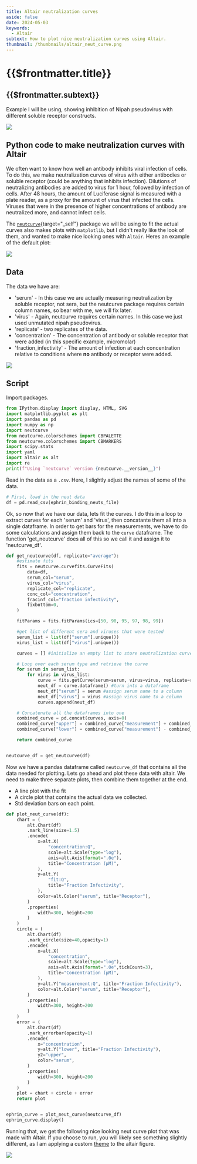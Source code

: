 ```yaml
---
title: Altair neutralization curves
aside: false
date: 2024-05-03
keywords:
  - Altair
subtext: How to plot nice neutralization curves using Altair.
thumbnail: /thumbnails/altair_neut_curve.png
---
```


<div class='prose dark:prose-dark dark:prose-invert'>
<h1>{{$frontmatter.title}}</h1>

<h2>{{$frontmatter.subtext}}</h2>

Example I will be using, showing inhibition of Nipah pseudovirus with different soluble receptor constructs.

<div class="flex justify-center items-center">
    <img src="/images/code_posts/altair_neut_curve-01.png" />
</div>

<h2>Python code to make neutralization curves with Altair</h2>

We often want to know how well an antibody inhibits viral infection of cells. To do this, we make neutralization curves of virus with either antibodies or soluble receptor (could be anything that inhibits infection). Dilutions of neutralizing antibodies are added to virus for 1 hour, followed by infection of cells. After 48 hours, the amount of Luciferase signal is measured with a plate reader, as a proxy for the amount of virus that infected the cells. Viruses that were in the presence of higher concentrations of antibody are neutralized more, and cannot infect cells.

The [`neutcurve`](https://jbloomlab.github.io/neutcurve/){target="_self"} package we will be using to fit the actual curves also makes plots with `matplotlib`, but I didn't really like the look of them, and wanted to make nice looking ones with `Altair`. Heres an example of the default plot:

<div class="flex justify-center items-center">
    <img src="/images/code_posts/ephrin_b2.pdf" />
</div>

<h2> Data</h2>

The data we have are:

- 'serum' - In this case we are actually measuring neutralization by soluble receptor, not sera, but the neutcurve package requires certain column names, so bear with me, we will fix later.
- 'virus' - Again, neutcurve requires certain names. In this case we just used unmutated nipah pseudovirus.
- 'replicate' - two replicates of the data.
- 'concentration' - The concentration of antibody or soluble receptor that were added (in this specific example, micromolar)
- 'fraction_infectivity' - The amount of infection at each concentration relative to conditions where **no** antibody or receptor were added.

<div class="flex justify-center items-center">
    <img src="/images/code_posts/neut_curve_df.png" />
</div>

<h2> Script</h2>

Import packages.

```python
from IPython.display import display, HTML, SVG
import matplotlib.pyplot as plt
import pandas as pd
import numpy as np
import neutcurve
from neutcurve.colorschemes import CBPALETTE
from neutcurve.colorschemes import CBMARKERS
import scipy.stats
import yaml
import altair as alt
import re
print(f"Using `neutcurve` version {neutcurve.__version__}")
```

Read in the data as a `.csv`. Here, I slightly adjust the names of some of the data.

```python
# First, load in the neut data
df = pd.read_csv(ephrin_binding_neuts_file)
```

Ok, so now that we have our data, lets fit the curves. I do this in a loop to extract curves for each 'serum' and 'virus', then concatante them all into a single dataframe. In order to get bars for the measurements, we have to do some calculations and assign them back to the ```curve``` dataframe. The function 'get_neutcurve' does all of this so we call it and assign it to 'neutcurve_df'.

```python
def get_neutcurve(df, replicate="average"):
    #estimate fits
    fits = neutcurve.curvefits.CurveFits(
        data=df,
        serum_col="serum",
        virus_col="virus",
        replicate_col="replicate",
        conc_col="concentration",
        fracinf_col="fraction infectivity",
        fixbottom=0,
    )

    fitParams = fits.fitParams(ics=[50, 90, 95, 97, 98, 99])

    #get list of different sera and viruses that were tested
    serum_list = list(df["serum"].unique())
    virus_list = list(df["virus"].unique())

    curves = [] #initialize an empty list to store neutralization curve data

    # Loop over each serum type and retrieve the curve
    for serum in serum_list:
        for virus in virus_list:
            curve = fits.getCurve(serum=serum, virus=virus, replicate=replicate)
            neut_df = curve.dataframe() #turn into a dataframe
            neut_df["serum"] = serum #assign serum name to a column
            neut_df["virus"] = virus #assign virus name to a column
            curves.append(neut_df)

    # Concatenate all the dataframes into one
    combined_curve = pd.concat(curves, axis=0)
    combined_curve["upper"] = combined_curve["measurement"] + combined_curve["stderr"]
    combined_curve["lower"] = combined_curve["measurement"] - combined_curve["stderr"]

    return combined_curve


neutcurve_df = get_neutcurve(df)
```

Now we have a pandas dataframe called `neutcurve_df` that contains all the data needed for plotting. Lets go ahead and plot these data with altair. We need to make three separate plots, then combine them together at the end.

- A line plot with the fit
- A circle plot that contains the actual data we collected.
- Std deviation bars on each point.

```python
def plot_neut_curve(df):
    chart = (
        alt.Chart(df)
        .mark_line(size=1.5)
        .encode(
            x=alt.X(
                "concentration:Q",
                scale=alt.Scale(type="log"),
                axis=alt.Axis(format=".0e"),
                title="Concentration (μM)",
            ),
            y=alt.Y(
                "fit:Q",
                title="Fraction Infectivity",
            ),
            color=alt.Color("serum", title="Receptor"),
        )
        .properties(
            width=300, height=200
        )
    )
    circle = (
        alt.Chart(df)
        .mark_circle(size=40,opacity=1)
        .encode(
            x=alt.X(
                "concentration",
                scale=alt.Scale(type="log"),
                axis=alt.Axis(format=".0e",tickCount=3),
                title="Concentration (μM)",
            ),
            y=alt.Y("measurement:Q", title="Fraction Infectivity"),
            color=alt.Color("serum", title="Receptor"),
        )
        .properties(
            width=300, height=200
        )
    )
    error = (
        alt.Chart(df)
        .mark_errorbar(opacity=1)
        .encode(
            x="concentration",
            y=alt.Y("lower", title="Fraction Infectivity"),
            y2="upper",
            color="serum",
        )
        .properties(
            width=300, height=200
        )
    )
    plot = chart + circle + error
    return plot


ephrin_curve = plot_neut_curve(neutcurve_df)
ephrin_curve.display()
```

Running that, we get the following nice looking neut curve plot that was made with Altair. If you choose to run, you will likely see something slightly different, as I am applying a custom [theme](/visualizations/posts/240503_altair_theme) to the altair figure.

<div class="flex justify-center items-center">
    <img src="/images/code_posts/altair_neut_curve-01.png" />
</div>
</div>
